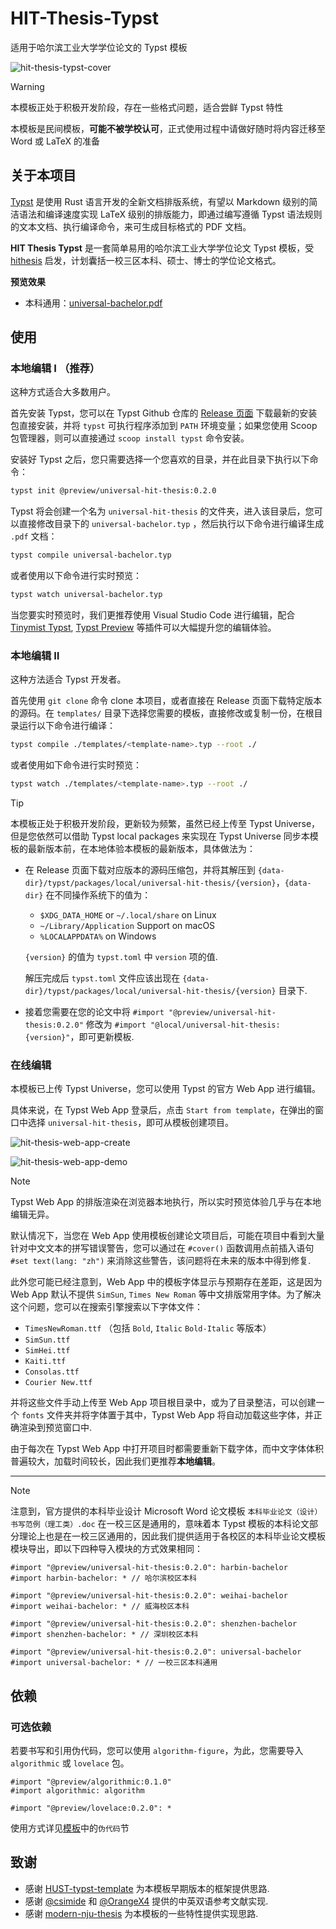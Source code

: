 # HIT-Thesis-Typst

适用于哈尔滨工业大学学位论文的 Typst 模板

![hit-thesis-typst-cover](https://vonbrank-images.oss-cn-hangzhou.aliyuncs.com/20240426-HIT-Thesis-Typst/hit-thesis-typst-development-cover-01.jpg)

> [!WARNING]
> 本模板正处于积极开发阶段，存在一些格式问题，适合尝鲜 Typst 特性
> 
> 本模板是民间模板，**可能不被学校认可**，正式使用过程中请做好随时将内容迁移至 Word 或 LaTeX 的准备

## 关于本项目

[Typst](https://typst.app/) 是使用 Rust 语言开发的全新文档排版系统，有望以 Markdown 级别的简洁语法和编译速度实现 LaTeX 级别的排版能力，即通过编写遵循 Typst 语法规则的文本文档、执行编译命令，来可生成目标格式的 PDF 文档。

**HIT Thesis Typst** 是一套简单易用的哈尔滨工业大学学位论文 Typst 模板，受 [hithesis](https://github.com/hithesis/hithesis) 启发，计划囊括一校三区本科、硕士、博士的学位论文格式。

**预览效果**

- 本科通用：[universal-bachelor.pdf](https://github.com/chosertech/HIT-Thesis-Typst/blob/build/universal-bachelor.pdf)

## 使用

### 本地编辑 Ⅰ （推荐）

这种方式适合大多数用户。

首先安装 Typst，您可以在 Typst Github 仓库的 [Release 页面](https://github.com/typst/typst/releases/) 下载最新的安装包直接安装，并将 `typst` 可执行程序添加到 `PATH` 环境变量；如果您使用 Scoop 包管理器，则可以直接通过 `scoop install typst` 命令安装。

安装好 Typst 之后，您只需要选择一个您喜欢的目录，并在此目录下执行以下命令：

```sh
typst init @preview/universal-hit-thesis:0.2.0
```

Typst 将会创建一个名为 `universal-hit-thesis` 的文件夹，进入该目录后，您可以直接修改目录下的 `universal-bachelor.typ` ，然后执行以下命令进行编译生成 `.pdf` 文档：

```sh
typst compile universal-bachelor.typ
```

或者使用以下命令进行实时预览：

```sh
typst watch universal-bachelor.typ
```

当您要实时预览时，我们更推荐使用 Visual Studio Code 进行编辑，配合 [Tinymist Typst](https://marketplace.visualstudio.com/items?itemName=nvarner.typst-lsp), [Typst Preview](https://marketplace.visualstudio.com/items?itemName=mgt19937.typst-preview) 等插件可以大幅提升您的编辑体验。

### 本地编辑 Ⅱ

这种方法适合 Typst 开发者。

首先使用 `git clone` 命令 clone 本项目，或者直接在 Release 页面下载特定版本的源码。在 `templates/` 目录下选择您需要的模板，直接修改或复制一份，在根目录运行以下命令进行编译：

```sh
typst compile ./templates/<template-name>.typ --root ./
```

或者使用如下命令进行实时预览：

```sh
typst watch ./templates/<template-name>.typ --root ./
```

> [!TIP]
> 本模板正处于积极开发阶段，更新较为频繁，虽然已经上传至 Typst Universe，但是您依然可以借助 Typst local packages 来实现在 Typst Universe 同步本模板的最新版本前，在本地体验本模板的最新版本，具体做法为：
> - 在 Release 页面下载对应版本的源码压缩包，并将其解压到 `{data-dir}/typst/packages/local/universal-hit-thesis/{version}`，`{data-dir}` 在不同操作系统下的值为：
>   - `$XDG_DATA_HOME` or `~/.local/share` on Linux
>   - `~/Library/Application` Support on macOS
>   - `%LOCALAPPDATA%` on Windows
>   
>   `{version}` 的值为 `typst.toml` 中 `version` 项的值.
>   
>   解压完成后 `typst.toml` 文件应该出现在 `{data-dir}/typst/packages/local/universal-hit-thesis/{version}` 目录下.
>
> - 接着您需要在您的论文中将 `#import "@preview/universal-hit-thesis:0.2.0"` 修改为 `#import "@local/universal-hit-thesis:{version}"`，即可更新模板.

### 在线编辑

本模板已上传 Typst Universe，您可以使用 Typst 的官方 Web App 进行编辑。

具体来说，在 Typst Web App 登录后，点击 `Start from template`，在弹出的窗口中选择 `universal-hit-thesis`，即可从模板创建项目。

![hit-thesis-web-app-create](https://vonbrank-images.oss-cn-hangzhou.aliyuncs.com/20240426-HIT-Thesis-Typst/hit-thesis-web-app-create.jpg)

![hit-thesis-web-app-demo](https://vonbrank-images.oss-cn-hangzhou.aliyuncs.com/20240426-HIT-Thesis-Typst/hit-thesis-web-app-demo.jpg)

> [!NOTE]
>
> Typst Web App 的排版渲染在浏览器本地执行，所以实时预览体验几乎与在本地编辑无异。
> 
> 默认情况下，当您在 Web App 使用模板创建论文项目后，可能在项目中看到大量针对中文文本的拼写错误警告，您可以通过在 `#cover()` 函数调用点前插入语句 `#set text(lang: "zh")` 来消除这些警告，该问题将在未来的版本中得到修复.
> 
> 此外您可能已经注意到，Web App 中的模板字体显示与预期存在差距，这是因为 Web App 默认不提供 `SimSun`, `Times New Roman` 等中文排版常用字体。为了解决这个问题，您可以在搜索引擎搜索以下字体文件：
> 
> - `TimesNewRoman.ttf` （包括 `Bold`, `Italic` `Bold-Italic` 等版本）
> - `SimSun.ttf`
> - `SimHei.ttf`
> - `Kaiti.ttf`
> - `Consolas.ttf`
> - `Courier New.ttf`
> 
> 并将这些文件手动上传至 Web App 项目根目录中，或为了目录整洁，可以创建一个 `fonts` 文件夹并将字体置于其中，Typst Web App 将自动加载这些字体，并正确渲染到预览窗口中.
> 
> 由于每次在 Typst Web App 中打开项目时都需要重新下载字体，而中文字体体积普遍较大，加载时间较长，因此我们更推荐**本地编辑**。

---

> [!NOTE]
> 注意到，官方提供的本科毕业设计 Microsoft Word 论文模板 `本科毕业论文（设计）书写范例（理工类）.doc` 在一校三区是通用的，意味着本 Typst 模板的本科论文部分理论上也是在一校三区通用的，因此我们提供适用于各校区的本科毕业论文模板模块导出，即以下四种导入模块的方式效果相同：
> ```typ
> #import "@preview/universal-hit-thesis:0.2.0": harbin-bachelor
> #import harbin-bachelor: * // 哈尔滨校区本科
> ```
> ```typ
> #import "@preview/universal-hit-thesis:0.2.0": weihai-bachelor
> #import weihai-bachelor: * // 威海校区本科
> ```
> ```typ
> #import "@preview/universal-hit-thesis:0.2.0": shenzhen-bachelor
> #import shenzhen-bachelor: * // 深圳校区本科
> ```
> ```typ
> #import "@preview/universal-hit-thesis:0.2.0": universal-bachelor
> #import universal-bachelor: * // 一校三区本科通用
> ```

## 依赖

### 可选依赖

若要书写和引用伪代码，您可以使用 `algorithm-figure`，为此，您需要导入 `algorithmic` 或 `lovelace` 包。

```typ
#import "@preview/algorithmic:0.1.0"
#import algorithmic: algorithm

#import "@preview/lovelace:0.2.0": *
```

使用方式详见[模板](https://github.com/chosertech/HIT-Thesis-Typst/blob/main/templates/universal-bachelor.typ)中的`伪代码`节


## 致谢

+ 感谢 [HUST-typst-template](https://github.com/werifu/HUST-typst-template) 为本模板早期版本的框架提供思路.
+ 感谢 [@csimide](https://gist.github.com/csimide) 和 [@OrangeX4](https://github.com/OrangeX4) 提供的中英双语参考文献实现.
+ 感谢 [modern-nju-thesis](https://github.com/nju-lug/modern-nju-thesis) 为本模板的一些特性提供实现思路.
